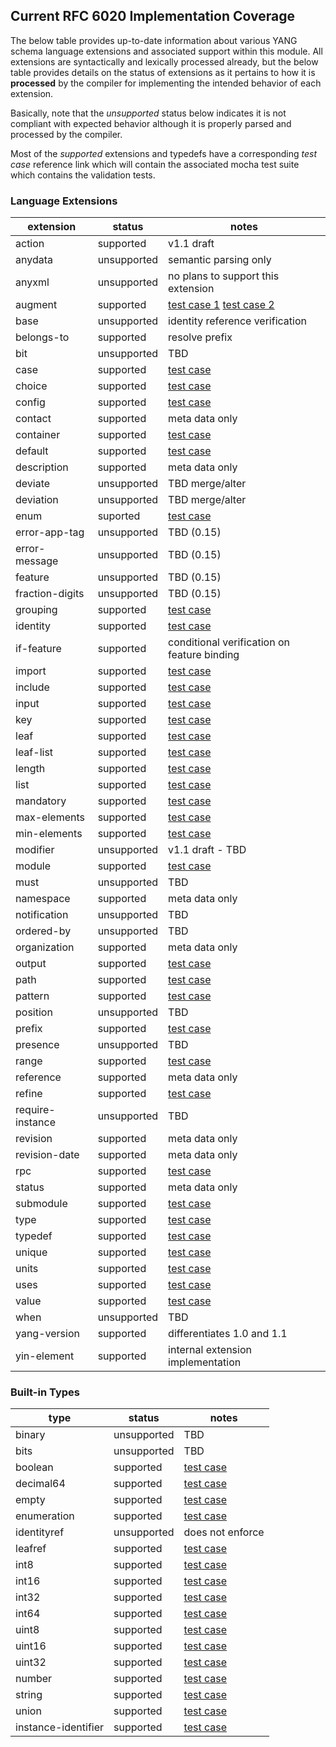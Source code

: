 ## Current RFC 6020 Implementation Coverage

The below table provides up-to-date information about various YANG
schema language extensions and associated support within this module.
All extensions are syntactically and lexically processed already, but
the below table provides details on the status of extensions as it
pertains to how it is **processed** by the compiler for implementing
the intended behavior of each extension.

Basically, note that the *unsupported* status below indicates it is
not compliant with expected behavior although it is properly parsed
and processed by the compiler.

Most of the *supported* extensions and typedefs have a corresponding
*test case* reference link which will contain the associated mocha
test suite which contains the validation tests.

### Language Extensions

extension | status | notes
--- | --- | ---
action     | supported | v1.1 draft
anydata    | unsupported | semantic parsing only
anyxml     | unsupported | no plans to support this extension
augment    | supported | [test case 1](./extensions/module.coffee) [test case 2](./extensions/grouping.coffee)
base       | unsupported | identity reference verification
belongs-to | supported | resolve prefix
bit        | unsupported | TBD
case       | supported | [test case](./extensions/choice.coffee)
choice     | supported | [test case](./extensions/choice.coffee)
config     | supported |  [test case](./extensions/leaf.coffee)
contact    | supported | meta data only
container  | supported | [test case](./extensions/container.coffee)
default    | supported | [test case](./extensions/leaf.coffee)
description     | supported   | meta data only
deviate         | unsupported | TBD merge/alter
deviation       | unsupported  | TBD merge/alter
enum            | suported    | [test case](./extensions/type.coffee)
error-app-tag   | unsupported | TBD (0.15)
error-message   | unsupported | TBD (0.15)
feature         | unsupported | TBD (0.15)
fraction-digits | unsupported | TBD (0.15)
grouping   | supported | [test case](./extensions/grouping.coffee)
identity   | supported | [test case](./extensions/module.coffee)
if-feature | supported | conditional verification on feature binding
import     | supported | [test case](./extensions/import.coffee)
include    | supported | [test case](./extensions/import.coffee)
input      | supported | [test case](./extensions/rpc.coffee)
key        | supported | [test case](./extensions/list.coffee)
leaf       | supported | [test case](./extensions/leaf.coffee)
leaf-list  | supported | [test case](./extensions/leaf-list.coffee)
length     | supported | [test case](./extensions/type.coffee)
list       | supported | [test case](./extensions/list.coffee)
mandatory  | supported | [test case](./extensions/leaf.coffee)
max-elements | supported | [test case](./extensions/leaf-list.coffee)
min-elements | supported | [test case](./extensions/leaf-list.coffee)
modifier   | unsupported | v1.1 draft - TBD
module     | supported | [test case](./extensions/module.coffee)
must       | unsupported | TBD
namespace  | supported | meta data only
notification | unsupported | TBD
ordered-by   | unsupported | TBD
organization | supported | meta data only
output     | supported | [test case](./extensions/rpc.coffee)
path       | supported | [test case](./extensions/type.coffee)
pattern    | supported | [test case](./extensions/type.coffee)
position   | unsupported | TBD
prefix     | supported | [test case](./extensions/module.coffee)
presence   | unsupported | TBD
range      | supported | [test case](./extensions/type.coffee)
reference  | supported | meta data only
refine     | supported | [test case](./extensions/grouping.coffee)
require-instance | unsupported | TBD
revision      | supported | meta data only
revision-date | supported | meta data only
rpc       | supported | [test case](./extensions/rpc.coffee)
status    | supported | meta data only
submodule | supported | [test case](./extensions/module.coffee)
type      | supported | [test case](./extensions/type.coffee)
typedef   | supported | [test case](./extensions/type.coffee)
unique    | supported | [test case](./extensions/list.coffee)
units     | supported | [test case](./extensions/leaf.coffee)
uses      | supported | [test case](./extensions/grouping.coffee)
value     | supported | [test case](./extensions/type.coffee)
when      | unsupported | TBD
yang-version | supported | differentiates 1.0 and 1.1
yin-element  | supported | internal extension implementation

### Built-in Types

type | status | notes
--- | --- | ---
binary      | unsupported | TBD
bits        | unsupported | TBD
boolean     | supported | [test case](./extensions/type.coffee)
decimal64   | supported | [test case](./extensions/type.coffee)
empty       | supported | [test case](./extensions/type.coffee)
enumeration | supported | [test case](./extensions/type.coffee)
identityref | unsupported | does not enforce
leafref     | supported | [test case](./extensions/type.coffee)
int8   | supported | [test case](./extensions/type.coffee)
int16  | supported | [test case](./extensions/type.coffee)
int32  | supported | [test case](./extensions/type.coffee)
int64  | supported | [test case](./extensions/type.coffee)
uint8  | supported | [test case](./extensions/type.coffee)
uint16 | supported | [test case](./extensions/type.coffee)
uint32 | supported | [test case](./extensions/type.coffee)
number | supported | [test case](./extensions/type.coffee)
string | supported | [test case](./extensions/type.coffee)
union  | supported | [test case](./extensions/type.coffee)
instance-identifier | supported | [test case](./extensions/type.coffee)

